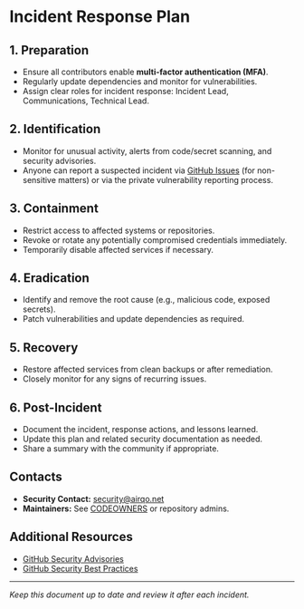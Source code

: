 # Incident Response Plan

## 1. Preparation

- Ensure all contributors enable **multi-factor authentication (MFA)**.
- Regularly update dependencies and monitor for vulnerabilities.
- Assign clear roles for incident response: Incident Lead, Communications, Technical Lead.

## 2. Identification

- Monitor for unusual activity, alerts from code/secret scanning, and security advisories.
- Anyone can report a suspected incident via [GitHub Issues](https://github.com/airqo-platform/AirQo-api/issues) (for non-sensitive matters) or via the private vulnerability reporting process.

## 3. Containment

- Restrict access to affected systems or repositories.
- Revoke or rotate any potentially compromised credentials immediately.
- Temporarily disable affected services if necessary.

## 4. Eradication

- Identify and remove the root cause (e.g., malicious code, exposed secrets).
- Patch vulnerabilities and update dependencies as required.

## 5. Recovery

- Restore affected services from clean backups or after remediation.
- Closely monitor for any signs of recurring issues.

## 6. Post-Incident

- Document the incident, response actions, and lessons learned.
- Update this plan and related security documentation as needed.
- Share a summary with the community if appropriate.

## Contacts

- **Security Contact:** security@airqo.net
- **Maintainers:** See [CODEOWNERS](./CODEOWNERS.md) or repository admins.

## Additional Resources

- [GitHub Security Advisories](https://github.com/airqo-platform/AirQo-api/security/advisories)
- [GitHub Security Best Practices](https://docs.github.com/en/code-security)

---

_Keep this document up to date and review it after each incident._
